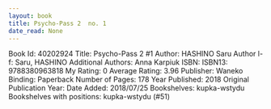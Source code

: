```yaml
---
layout: book
title: Psycho-Pass 2  no. 1
date_read: None
---
```


Book Id: 40202924
Title: Psycho-Pass 2 #1
Author: HASHINO Saru
Author l-f: Saru, HASHINO
Additional Authors: Anna Karpiuk
ISBN: 
ISBN13: 9788380963818
My Rating: 0
Average Rating: 3.96
Publisher: Waneko
Binding: Paperback
Number of Pages: 178
Year Published: 2018
Original Publication Year: 
Date Added: 2018/07/25
Bookshelves: kupka-wstydu
Bookshelves with positions: kupka-wstydu (#51)

